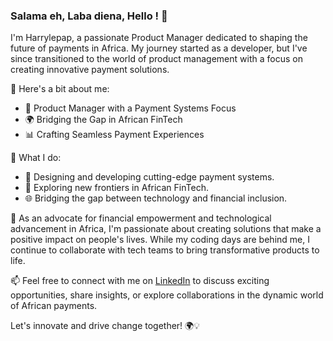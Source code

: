 ### Salama eh, Laba diena, Hello ! 👋

I'm Harrylepap, a passionate Product Manager dedicated to shaping the future of payments in Africa. My journey started as a developer, but I've since transitioned to the world of product management with a focus on creating innovative payment solutions.

🚀 Here's a bit about me:

- 💼 Product Manager with a Payment Systems Focus
- 🌍 Bridging the Gap in African FinTech
- 📊 Crafting Seamless Payment Experiences

🔧 What I do:

- 🌟 Designing and developing cutting-edge payment systems.
- 🚀 Exploring new frontiers in African FinTech.
- 🌐 Bridging the gap between technology and financial inclusion.

🌱 As an advocate for financial empowerment and technological advancement in Africa, I'm passionate about creating solutions that make a positive impact on people's lives. While my coding days are behind me, I continue to collaborate with tech teams to bring transformative products to life.

📫 Feel free to connect with me on [LinkedIn](https://www.linkedin.com/in/bako-harry-rakotondratompo) to discuss exciting opportunities, share insights, or explore collaborations in the dynamic world of African payments.

Let's innovate and drive change together! 🌍💡
